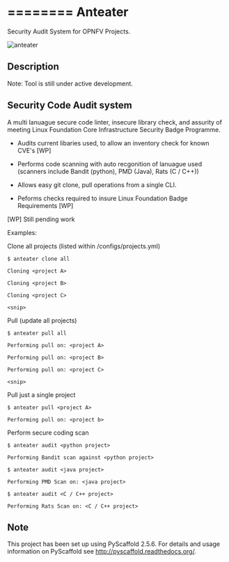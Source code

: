 ========
Anteater
========

Security Audit System for OPNFV Projects.

![anteater](http://i.imgur.com/BPvV3Gz.png)

Description
-----------

Note: Tool is still under active development.

Security Code Audit system
---------------------------

A multi lanuague secure code linter, insecure library check, and assurity of
meeting Linux Foundation Core Infrastructure Security Badge Programme.

* Audits current libaries used, to allow an inventory check for known CVE's [WP]

* Performs code scanning with auto recgonition of lanuague used (scanners
    include Bandit (python), PMD (Java), Rats (C / C++))

* Allows easy git clone, pull operations from a single CLI.

* Peforms checks required to insure Linux Foundation Badge Requirements [WP]

[WP] Still pending work

Examples:

Clone all projects (listed within /configs/projects.yml)

    $ anteater clone all

    Cloning <project A>

    Cloning <project B>

    Cloning <project C>

    <snip>

Pull (update all projects)

    $ anteater pull all

    Performing pull on: <project A>

    Performing pull on: <project B>

    Performing pull on: <project C>

    <snip>

Pull just a single project

    $ anteater pull <project A>

    Performing pull on: <project b>

Perform secure coding scan

    $ anteater audit <python project>

    Performing Bandit scan against <python project>

    $ anteater audit <java project>

    Performing PMD Scan on: <java project>

    $ anteater audit <C / C++ project>

    Performing Rats Scan on: <C / C++ project>

Note
----

This project has been set up using PyScaffold 2.5.6. For details and usage
information on PyScaffold see http://pyscaffold.readthedocs.org/.
